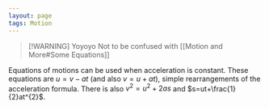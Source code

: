 ```yaml
---
layout: page
tags: Motion 
---
```


> [!WARNING] Yoyoyo
> Not to be confused with [[Motion and More#Some Equations]]

Equations of motions can be used when acceleration is constant. These equations are $u=v-at$ (and also $v=u+at$), simple rearrangements of the acceleration formula. There is also $v^{2}=u^{2}+2as$ and $s=ut+\frac{1}{2}at^{2}$.
